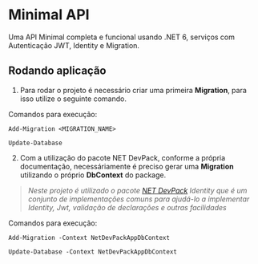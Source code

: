 # Minimal API

Uma API Minimal completa e funcional usando .NET 6, serviços com Autenticação JWT, Identity e Migration.

## Rodando aplicação

 1. Para rodar o projeto é necessário criar uma primeira **Migration**, para isso utilize o seguinte comando.

Comandos para execução:

```
Add-Migration <MIGRATION_NAME>
```

```
Update-Database
```

 2. Com a utilização do pacote NET DevPack, conforme a própria documentação, necessáriamente é preciso gerar uma **Migration** utilizando o próprio **DbContext** do package.

> *Neste projeto é utilizado o pacote [*NET DevPack*](https://github.com/NetDevPack/Security.Identity) Identity que é um conjunto de implementações comuns para ajudá-lo a implementar Identity, Jwt, validação de declarações e outras facilidades*

Comandos para execução:

```
Add-Migration -Context NetDevPackAppDbContext
```

```
Update-Database -Context NetDevPackAppDbContext
```
